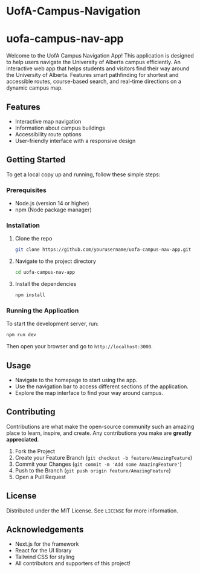 # UofA-Campus-Navigation

# uofa-campus-nav-app

Welcome to the UofA Campus Navigation App! This application is designed to help users navigate the University of Alberta campus efficiently. 
An interactive web app that helps students and visitors find their way around the University of Alberta. Features smart pathfinding for shortest and accessible routes, course-based search, and real-time directions on a dynamic campus map.
## Features

- Interactive map navigation
- Information about campus buildings
- Accessibility route options
- User-friendly interface with a responsive design

## Getting Started

To get a local copy up and running, follow these simple steps:

### Prerequisites

- Node.js (version 14 or higher)
- npm (Node package manager)

### Installation

1. Clone the repo
   ```bash
   git clone https://github.com/yourusername/uofa-campus-nav-app.git
   ```
2. Navigate to the project directory
   ```bash
   cd uofa-campus-nav-app
   ```
3. Install the dependencies
   ```bash
   npm install
   ```

### Running the Application

To start the development server, run:

```bash
npm run dev
```

Then open your browser and go to `http://localhost:3000`.

## Usage

- Navigate to the homepage to start using the app.
- Use the navigation bar to access different sections of the application.
- Explore the map interface to find your way around campus.

## Contributing

Contributions are what make the open-source community such an amazing place to learn, inspire, and create. Any contributions you make are **greatly appreciated**.

1. Fork the Project
2. Create your Feature Branch (`git checkout -b feature/AmazingFeature`)
3. Commit your Changes (`git commit -m 'Add some AmazingFeature'`)
4. Push to the Branch (`git push origin feature/AmazingFeature`)
5. Open a Pull Request

## License

Distributed under the MIT License. See `LICENSE` for more information.

## Acknowledgements

- Next.js for the framework
- React for the UI library
- Tailwind CSS for styling
- All contributors and supporters of this project!
